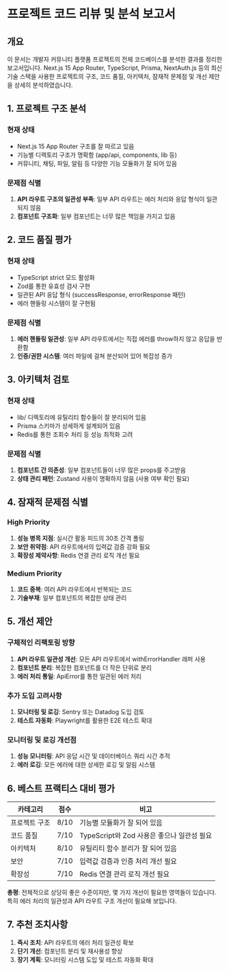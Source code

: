 # 프로젝트 코드 리뷰 및 분석 보고서

## 개요

이 문서는 개발자 커뮤니티 플랫폼 프로젝트의 전체 코드베이스를 분석한 결과를 정리한 보고서입니다. Next.js 15 App Router, TypeScript, Prisma, NextAuth.js 등의 최신 기술 스택을 사용한 프로젝트의 구조, 코드 품질, 아키텍처, 잠재적 문제점 및 개선 제안을 상세히 분석하였습니다.

## 1. 프로젝트 구조 분석

### 현재 상태

- Next.js 15 App Router 구조를 잘 따르고 있음
- 기능별 디렉토리 구조가 명확함 (app/api, components, lib 등)
- 커뮤니티, 채팅, 파일, 알림 등 다양한 기능 모듈화가 잘 되어 있음

### 문제점 식별

1. **API 라우트 구조의 일관성 부족**: 일부 API 라우트는 에러 처리와 응답 형식이 일관되지 않음
2. **컴포넌트 구조화**: 일부 컴포넌트는 너무 많은 책임을 가지고 있음

## 2. 코드 품질 평가

### 현재 상태

- TypeScript strict 모드 활성화
- Zod를 통한 유효성 검사 구현
- 일관된 API 응답 형식 (successResponse, errorResponse 패턴)
- 에러 핸들링 시스템이 잘 구현됨

### 문제점 식별

1. **에러 핸들링 일관성**: 일부 API 라우트에서는 직접 에러를 throw하지 않고 응답을 반환함
2. **인증/권한 시스템**: 여러 파일에 걸쳐 분산되어 있어 복잡성 증가

## 3. 아키텍처 검토

### 현재 상태

- lib/ 디렉토리에 유틸리티 함수들이 잘 분리되어 있음
- Prisma 스키마가 상세하게 설계되어 있음
- Redis를 통한 조회수 처리 등 성능 최적화 고려

### 문제점 식별

1. **컴포넌트 간 의존성**: 일부 컴포넌트들이 너무 많은 props를 주고받음
2. **상태 관리 패턴**: Zustand 사용이 명확하지 않음 (사용 여부 확인 필요)

## 4. 잠재적 문제점 식별

### High Priority

1. **성능 병목 지점**: 실시간 활동 피드의 30초 간격 폴링
2. **보안 취약점**: API 라우트에서의 입력값 검증 강화 필요
3. **확장성 제약사항**: Redis 연결 관리 로직 개선 필요

### Medium Priority

1. **코드 중복**: 여러 API 라우트에서 반복되는 코드
2. **기술부채**: 일부 컴포넌트의 복잡한 상태 관리

## 5. 개선 제안

### 구체적인 리팩토링 방향

1. **API 라우트 일관성 개선**: 모든 API 라우트에서 withErrorHandler 래퍼 사용
2. **컴포넌트 분리**: 복잡한 컴포넌트를 더 작은 단위로 분리
3. **에러 처리 통일**: ApiError를 통한 일관된 에러 처리

### 추가 도입 고려사항

1. **모니터링 및 로깅**: Sentry 또는 Datadog 도입 검토
2. **테스트 자동화**: Playwright를 활용한 E2E 테스트 확대

### 모니터링 및 로깅 개선점

1. **성능 모니터링**: API 응답 시간 및 데이터베이스 쿼리 시간 추적
2. **에러 로깅**: 모든 에러에 대한 상세한 로깅 및 알림 시스템

## 6. 베스트 프랙티스 대비 평가

| 카테고리 | 점수 | 비고 |
|---------|------|------|
| 프로젝트 구조 | 8/10 | 기능별 모듈화가 잘 되어 있음 |
| 코드 품질 | 7/10 | TypeScript와 Zod 사용은 좋으나 일관성 필요 |
| 아키텍처 | 8/10 | 유틸리티 함수 분리가 잘 되어 있음 |
| 보안 | 7/10 | 입력값 검증과 인증 처리 개선 필요 |
| 확장성 | 7/10 | Redis 연결 관리 로직 개선 필요 |

**총평**: 전체적으로 상당히 좋은 수준이지만, 몇 가지 개선이 필요한 영역들이 있습니다. 특히 에러 처리의 일관성과 API 라우트 구조 개선이 필요해 보입니다.

## 7. 추천 조치사항

1. **즉시 조치**: API 라우트의 에러 처리 일관성 확보
2. **단기 개선**: 컴포넌트 분리 및 재사용성 향상
3. **장기 계획**: 모니터링 시스템 도입 및 테스트 자동화 확대
